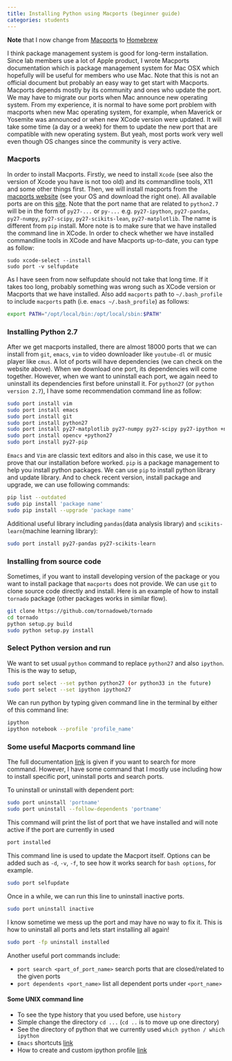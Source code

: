 ```yaml
---
title: Installing Python using Macports (beginner guide)
categories: students
---
```



**Note** that I now change from [Macports](https://www.macports.org/) to [Homebrew](http://brew.sh/)

I think package management system is good for long-term installation. Since lab members use a lot of Apple product,
I wrote Macports documentation which is package management system for Mac OSX which hopefully will be useful for members who use Mac. Note that this is not an official document but probably an easy way to get start with Macports. Macports depends mostly by its community and ones who update the port. We may have to migrate our ports when Mac announce new operating system. From my experience, it is normal to have some port problem with macports when new Mac operating system, for example, when Maverick or Yosemite was announced or when new XCode version were updated. It will
take some time (a day or a week) for them to update the new port that are compatible
with new operating system. But yeah, most ports work very well even though OS changes since
the community is very active.

### Macports

In order to install Macports. Firstly, we need to install `Xcode` (see also the version of Xcode
you have is not too old) and its commandline tools, X11 and some other things first. Then, we
will install macports from the [macports website](https://www.macports.org/install.php) (see your OS and download the right one). All available ports are on this [site](https://www.macports.org/ports.php). Note that the port name that are related to `python2.7` will be in the form of `py27-...` or `py-...` e.g. `py27-ipython`, `py27-pandas`, `py27-numpy`, `py27-scipy`, `py27-scikits-lean`, `py27-matplotlib`. The name is different from `pip` install.
More note is to make sure that we have installed the command line in XCode. In order to
check whether we have installed commandline tools in XCode and have Macports up-to-date, you can type as follow:

```
sudo xcode-select --install
sudo port -v selfupdate
```

As I have seen from now selfupdate should not take that long time. If it takes too long, probably
something was wrong such as XCode version or Macports that we have installed. Also add `macports` path to `~/.bash_profile` to include `macports` path (i.e. `emacs ~/.bash_profile`) as follows:

```bash
export PATH="/opt/local/bin:/opt/local/sbin:$PATH"
```

### Installing Python 2.7

After we get macports installed, there are almost 18000 ports that we can install from `git`, `emacs`, `vim`
to video downloader like `youtube-dl` or music player like `cmus`. A lot of ports will have dependencies (we can check on the website above). When we download one port, its dependencies will come together. However, when we
want to uninstall each port, we again need to uninstall its dependencies first before uninstall it.
For `python27` (or `python version 2.7`), I have some recommendation command line as follow:

```bash
sudo port install vim
sudo port install emacs
sudo port install git
sudo port install python27
sudo port install py27-matplotlib py27-numpy py27-scipy py27-ipython +notebook
sudo port install opencv +python27
sudo port install py27-pip
```

`Emacs` and `Vim` are classic text editors and also in this case, we use it to prove that our installation
before worked. `pip` is a package management to help you install python packages. We can use
`pip` to install python library and update library. And to check recent version, install package and upgrade, we can use following commands:

```bash
pip list --outdated
sudo pip install 'package name'
sudo pip install --upgrade 'package name'
```

Additional useful library including `pandas`(data analysis library) and `scikits-learn`(machine learning library):

```bash
sudo port install py27-pandas py27-scikits-learn
```

### Installing from source code

Sometimes, if you want to install developing version of the package or you want to install package that
`macports` does not provide. We can use `git` to clone source code directly and install. Here is an
example of how to install `tornado` package (other packages works in similar flow).

```bash
git clone https://github.com/tornadoweb/tornado
cd tornado
python setup.py build
sudo python setup.py install
```

### Select Python version and run

We want to set usual `python` command to replace `python27` and also `ipython`. This is the way to setup,

```bash
sudo port select --set python python27 (or python33 in the future)
sudo port select --set ipython ipython27
```

We can run python by typing given command line in the terminal by either of this command line:

```bash
ipython
ipython notebook --profile 'profile_name'
```

### Some useful Macports command line

The full documentation [link](https://guide.macports.org/) is given if you want to search for more command.
However, I have some command that I mostly use including how to install specific port, uninstall ports and search ports.

To uninstall or uninstall with dependent port:
```bash
sudo port uninstall 'portname'
sudo port uninstall --follow-dependents 'portname'
```

This command will print the list of port that we have installed and will note active if the port
are currently in used
```bash
port installed
```

This command line is used to update the Macport itself. Options can be added such
as `-d`, `-v`, `-f`, to see how it works search for `bash options`, for example.
```bash
sudo port selfupdate
```

Once in a while, we can run this line to uninstall inactive ports.
```bash
sudo port uninstall inactive
```

I know sometime we mess up the port and may have no way to fix it. This is how to uninstall
all ports and lets start installing all again!
```bash
sudo port -fp uninstall installed
```

Another useful port commands include:
  - `port search <part_of_port_name>` search ports that are closed/related to the given ports
  - `port dependents <port_name>` list all dependent ports under `<port_name>`


#### Some UNIX command line
  - To see the type history that you used before, use `history`
  - Simple change the directory `cd ...` (`cd ..` is to move up one directory)
  - See the directory of python that we currently used `which python / which ipython`
  - `Emacs` shortcuts [link](http://www.shortcutworld.com/en/linux/Emacs_23.2.1.html)
  - How to create and custom ipython profile [link](https://github.com/titipata/klab_ipython_notebook)
